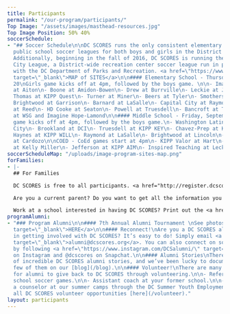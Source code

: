 ```yaml
---
title: Participants
permalink: "/our-program/participants/"
Top Image: "/assets/images/masthead-resources.jpg"
Top Image Position: 50% 40%
soccerSchedule:
- "## Soccer Schedule\n\nDC SCORES runs the only consistent elementary and middle
  public school soccer leagues for both boys and girls in the District of Columbia.
  Additionally, beginning in the fall of 2016, DC SCORES is running the DC SCORES
  City League, a District-wide recreation center soccer league run in partnership
  with the DC Department of Parks and Recreation. <a href=\"https://www.google.com/maps/d/u/0/viewer?mid=1ArueGtkLKryfnhjFva-7hHSZlD8&ll=38.8939219214454%2C-77.01469049999997&z=12\"
  target=\"_blank\">MAP of SITES</a>\n\n#### Elementary School - Thursday, September
  20\nGirls game kicks off at 4pm, followed by the boys game. \n\n- Imagine Hope-Tolson
  at Aiton\n- Boone at Amidon-Bowen\n- Drew at Burrville\n- Leckie at JC Nalle\n-
  Thomas at KIPP Quest\n- Turner at Miner\n- Beers at Tyler\n- Smothers at Walker-Jones\n-
  Brightwood at Garrison\n- Barnard at LaSalle\n- Capital City at Raymond\n- Bruce-Monroe
  at Reed\n- HD Cooke at Seaton\n- Powell at Truesdell\n- Bancroft at Tubman\n- Thomson
  at WSG and Imagine Hope-Lamond\n\n#### Middle School - Friday, September 21\nGirls
  game kicks off at 4pm, followed by the boys game.\n- Washington Latin at Capital
  City\n- Brookland at DCI\n- Truesdell at KIPP KEY\n- Chavez-Prep at KIPP NE\n- EL
  Haynes at KIPP WILL\n- Raymond at LaSalle\n- Brightwood at Lincoln\n- MacFarland
  at Cardozo\n\nCOED - CoEd games start at 4pm\n- KIPP Valor at Hart\n- Paul Public
  at Kelly Miller\n- Jefferson at KIPP AIM\n- Inspired Teaching at Leckie"
soccerScheduleMap: "/uploads/image-program-sites-map.png"
forFamilies:
- |-
  ## For Families

  DC SCORES is free to all participants. <a href="http://register.dcscores.org" target="_blank">Register your child/children</a> for the next DC SCORES programming season (we’re year-round), or for summer camps <a href="http://summer.dcscores.org/" target="_blank">HERE</a>

  Are you a current parent? Do you want to get all the information you need? Click <a href="https://parents.dcscores.org/" target="_blank">HERE</a>

  Work at a school interested in having DC SCORES? Print out the <a href="https://drive.google.com/file/d/11F1BG9gXQWi7vK1bQ2W-K74CERlA6aP1/view?usp=sharing" target="_blank">application form</a>.
programAlumni:
- "### Program Alumni\n\n#### 7th Annual Alumni Tournament \nSee photos <a href=\"https://www.flickr.com/photos/dcscorespictures/albums/72157691961383872\"
  target=\"_blank\">HERE</a>\n\n#### Reconnect!\nAre you a DC SCORES alumnus interested
  in getting involved with DC SCORES? It’s easy to do! Simply email <a href=\"mailto:alumni@dcscores.org\"
  target=\"_blank\">alumni@dcscores.org</a>. You can also connect on social media
  by following <a href=\"https://www.instagram.com/DCSalumni/\" target=\"_blank\">@DCSalumni</a>
  on Instagram and @dcscores on Snapchat.\n\n#### Alumni Stories\nThere are hundreds
  of incredible DC SCORES alumni stories, and we’ve been lucky to document just a
  few of them on our [blog](/blog).\n\n#### Volunteer!\nThere are many great ways
  for alumni to give back to DC SCORES through volunteering.\n\n- Referee elementary
  school soccer games.\n\n- Assistant coach at your former school.\n\n- Apply to be
  a counselor at our summer camps through the DC Summer Youth Employment Program (SYEP).\n\nView
  all DC SCORES volunteer opportunities [here](/volunteer)."
layout: participants
---
```


> # 